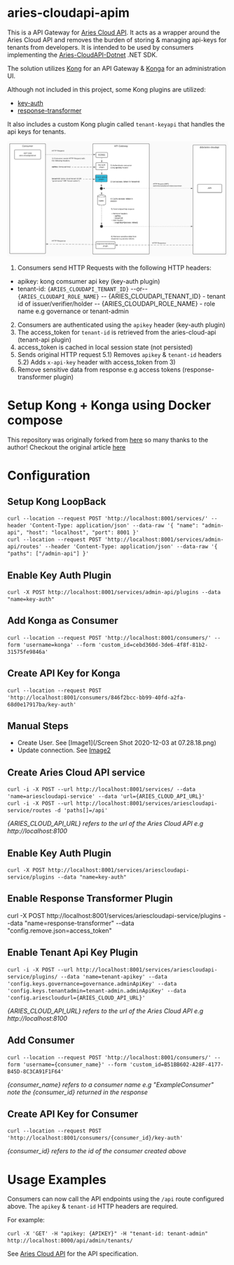 # aries-cloudapi-apim
This is a API Gateway for [Aries Cloud API](https://github.com/didx-xyz/aries-cloudapi-python). It acts as a wrapper around the Aries Cloud API and removes the burden of storing & managing api-keys for tenants from developers. It is intended to be used by consumers implementing the [Aries-CloudAPI-Dotnet](http://) .NET SDK. 

The solution utilizes [Kong](https://github.com/Kong/kong) for an API Gateway & [Konga](https://github.com/pantsel/konga) for an administration UI. 

Although not included in this project, some Kong plugins are utilized:
- [key-auth](https://github.com/Kong/kong/tree/master/kong/plugins/key-auth)
- [response-transformer](https://github.com/Kong/kong/tree/master/kong/plugins/response-transformer)

It also includes a custom Kong plugin called `tenant-keyapi` that handles the api keys for tenants.

![Overview](/docs/overview.png)

1) Consumers send HTTP Requests with the following HTTP headers:
- apikey: kong comsumer api key (key-auth plugin)
- tenant-id: `{ARIES_CLOUDAPI_TENANT_ID}` --or-- `{ARIES_CLOUDAPI_ROLE_NAME}`
-- {ARIES_CLOUDAPI_TENANT_ID} - tenant id of issuer/verifier/holder
-- {ARIES_CLOUDAPI_ROLE_NAME} - role name e.g governance or tenant-admin
2) Consumers are authenticated using the `apikey` header (key-auth plugin)
3) The access_token for `tenant-id` is retrieved from the aries-cloud-api (tenant-api plugin)
4) access_token is cached in local session state (not persisted)
5) Sends original HTTP request
    5.1) Removes `apikey` & `tenant-id` headers
    5.2) Adds `x-api-key` header with access_token from 3)
6) Remove sensitive data from response e.g access tokens (response-transformer plugin)

# Setup Kong + Konga using Docker compose
This repository was originally forked from [here](https://github.com/vousmeevoyez/kong-konga-example) so many thanks to the author!
Checkout the original article [here](https://dev.to/vousmeevoyez/setup-kong-konga-part-2-dan)

# Configuration
## Setup Kong LoopBack
```
curl --location --request POST 'http://localhost:8001/services/' --header 'Content-Type: application/json' --data-raw '{ "name": "admin-api", "host": "localhost", "port": 8001 }'
curl --location --request POST 'http://localhost:8001/services/admin-api/routes' --header 'Content-Type: application/json' --data-raw '{ "paths": ["/admin-api"] }'
```

## Enable Key Auth Plugin
```
curl -X POST http://localhost:8001/services/admin-api/plugins --data "name=key-auth" 
```

## Add Konga as Consumer
```
curl --location --request POST 'http://localhost:8001/consumers/' --form 'username=konga' --form 'custom_id=cebd360d-3de6-4f8f-81b2-31575fe9846a'
```

## Create API Key for Konga
```
curl --location --request POST 'http://localhost:8001/consumers/846f2bcc-bb99-40fd-a2fa-68d0e17917ba/key-auth'
```

## Manual Steps
- Create User. See [Image1](/Screen Shot 2020-12-03 at 07.28.18.png)
- Update connection. See [Image2](/setup.png)

## Create Aries Cloud API service
```
curl -i -X POST --url http://localhost:8001/services/ --data 'name=ariescloudapi-service' --data 'url={ARIES_CLOUD_API_URL}'  
curl -i -X POST --url http://localhost:8001/services/ariescloudapi-service/routes -d 'paths[]=/api'  
```
_{ARIES_CLOUD_API_URL} refers to the url of the Aries Cloud API e.g http://localhost:8100_

## Enable Key Auth Plugin
```
curl -X POST http://localhost:8001/services/ariescloudapi-service/plugins --data "name=key-auth" 
```

## Enable Response Transformer Plugin
curl -X POST http://localhost:8001/services/ariescloudapi-service/plugins --data "name=response-transformer" --data "config.remove.json=access_token"

## Enable Tenant Api Key Plugin
```
curl -i -X POST --url http://localhost:8001/services/ariescloudapi-service/plugins/ --data 'name=tenant-apikey' --data 'config.keys.governance=governance.adminApiKey' --data 'config.keys.tenantadmin=tenant-admin.adminApiKey' --data 'config.ariescloudurl={ARIES_CLOUD_API_URL}'
```
_{ARIES_CLOUD_API_URL} refers to the url of the Aries Cloud API e.g http://localhost:8100_

## Add Consumer
```
curl --location --request POST 'http://localhost:8001/consumers/' --form 'username={consumer_name}' --form 'custom_id=B51BB602-A28F-4177-B45D-8C3CA91F1F64'
```
_{consumer_name} refers to a consumer name e.g "ExampleConsumer"_
_note the {consumer_id} returned in the response_

## Create API Key for Consumer
```
curl --location --request POST 'http://localhost:8001/consumers/{consumer_id}/key-auth'
```
_{consumer_id} refers to the id of the consumer created above_

# Usage Examples
Consumers can now call the API endpoints using the `/api` route configured above. The `apikey` & `tenant-id` HTTP headers are required. 

For example:

```
curl -X 'GET' -H "apikey: {APIKEY}" -H "tenant-id: tenant-admin" http://localhost:8000/api/admin/tenants/
```

See [Aries Cloud API](https://github.com/didx-xyz/aries-cloudapi-python) for the API specification.

